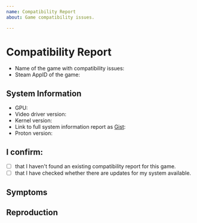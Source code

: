 ```yaml
---
name: Compatibility Report
about: Game compatibility issues.

---
```


# Compatibility Report
- Name of the game with compatibility issues:
- Steam AppID of the game:

## System Information
- GPU: <!-- e.g. RX 580 or GTX 970 -->
- Video driver version: <!-- e.g. Mesa 18.2 or nvidia 396.54 -->
- Kernel version: <!-- e.g. 4.17 -->
- Link to full system information report as [Gist](https://gist.github.com/):
- Proton version:

## I confirm:
- [ ] that I haven't found an existing compatibility report for this game.
- [ ] that I have checked whether there are updates for my system available.

<!-- Please add `PROTON_LOG=1 %command%` to the game's launch options and
attach the generated $HOME/steam-$APPID.log to this issue report as a file.
(Proton logs compress well if needed.)-->

## Symptoms <!-- What's the problem? -->


## Reproduction


<!--
1. You can find the Steam AppID in the URL of the shop page of the game.
   e.g. for `The Witcher 3: Wild Hunt` the AppID is `292030`.
2. You can find your driver and Linux version, as well as your graphics
   processor's name in the system information report of Steam.
3. You can retrieve a full system information report by clicking
   `Help` > `System Information` in the Steam client on your machine.
4. Please copy it to your clipboard by pressing `Ctrl+A` and then `Ctrl+C`.
   Then paste it in a [Gist](https://gist.github.com/) and post the link in
   this issue.
5. Also, please copy the contents of `Help` > `Steam Runtime Information` to
   the gist.   
6. Please search for open issues and pull requests by the name of the game and
   find out whether they are relevant and should be referenced above.
-->
